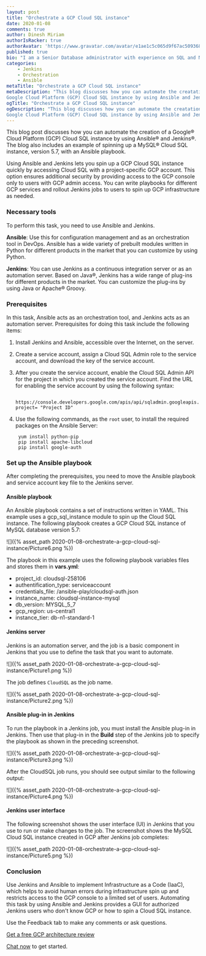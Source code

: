 ```yaml
---
layout: post
title: "Orchestrate a GCP Cloud SQL instance"
date: 2020-01-08
comments: true
author: Dinesh Miriam
authorIsRacker: true
authorAvatar: 'https://www.gravatar.com/avatar/e1ae1c5c065d9f67ac50936847f2b83d'
published: true
bio: "I am a Senior Database administrator with experience on SQL and NoSQL databases."
categories:
    - Jenkins
    - Orchestration
    - Ansible
metaTitle: "Orchestrate a GCP Cloud SQL instance"
metaDescription: "This blog discusses how you can automate the creatation of a
Google Cloud Platform (GCP) Cloud SQL instance by using Ansible and Jenkins."
ogTitle: "Orchestrate a GCP Cloud SQL instance"
ogDescription: "This blog discusses how you can automate the creatation of a
Google Cloud Platform (GCP) Cloud SQL instance by using Ansible and Jenkins."
---
```


This blog post discusses how you can automate the creation of a Google&reg; Cloud
Platform (GCP) Cloud SQL instance by using Ansible&reg; and Jenkins&reg;. The blog also
includes an example of spinning up a MySQL&reg; Cloud SQL instance, version 5.7,
with an Ansible playbook.

<!--more-->

Using Ansible and Jenkins lets you spin up  a GCP Cloud SQL instance quickly by
accessing Cloud SQL with a project-specific GCP account. This option ensures
additional security by providing access to the GCP console only to users with
GCP admin access. You can write playbooks for different GCP services and rollout
Jenkins jobs to users to spin up GCP infrastructure as needed.

### Necessary tools

To perform this task, you need to use Ansible and Jenkins.

**Ansible**: Use this for configuration management and as an orchestration tool
in DevOps. Ansible has a wide variety of prebuilt modules written in Python for
different products in the market that you can customize by using Python.

**Jenkins**: You can use Jenkins as a continuous integration server or as an
automation server. Based on Java&reg;, Jenkins has a wide range of plug-ins for
different products in the market. You can customize the plug-ins by using Java
or Apache&reg; Groovy.

### Prerequisites

In this task, Ansible acts as an orchestration tool, and Jenkins acts as an
automation server. Prerequisites for doing this task include the following
items:

1. Install Jenkins and Ansible, accessible over the Internet, on the server.

2. Create a service account, assign a Cloud SQL Admin role to the service
   account, and download the key of the service account.

3. After you create the service account, enable the Cloud SQL Admin API for the
   project in which you created the service account. Find the URL for enabling
   the service account by using the following syntax:

        https://console.developers.google.com/apis/api/sqladmin.googleapis.com/overview?project= "Project ID"

4. Use the following commands, as the `root` user, to install the required
   packages on the Ansible Server:

        yum install python-pip
        pip install apache-libcloud
        pip install google-auth

### Set up the Ansible playbook

After completing the prerequisites, you need to move the Ansible playbook and
service account key file to the Jenkins server.

#### Ansible playbook

An Ansible playbook contains a set of instructions written in YAML. This example
uses a gcp\_sql\_instance module to spin up the Cloud SQL instance. The
following playbook creates a GCP Cloud SQL instance of MySQL database version 5.7:

![]({% asset_path 2020-01-08-orchestrate-a-gcp-cloud-sql-instance/Picture6.png %})

The playbook in this example uses the following playbook variables files and
stores them in **vars.yml**:

-  project\_id: cloudsql-258106
-  authentification\_type: serviceaccount
-  credentials\_file: /ansible-play/cloudsql-auth.json
-  instance\_name: cloudsql-instance-mysql
-  db\_version: MYSQL\_5\_7
-  gcp\_region: us-central1
-  instance\_tier: db-n1-standard-1

#### Jenkins server

Jenkins is an automation server, and the job is a basic component in Jenkins
that you use to define the task that you want to automate.

![]({% asset_path 2020-01-08-orchestrate-a-gcp-cloud-sql-instance/Picture1.png %})

The job defines `CloudSQL` as the job name.

![]({% asset_path 2020-01-08-orchestrate-a-gcp-cloud-sql-instance/Picture2.png %})

#### Ansible plug-in in Jenkins

To run the playbook in a Jenkins job, you must install the Ansible plug-in in
Jenkins. Then use that plug-in in the **Build** step of the Jenkins job to specify
the playbook as shown in the preceding screenshot.

![]({% asset_path 2020-01-08-orchestrate-a-gcp-cloud-sql-instance/Picture3.png %})

After the CloudSQL job runs, you should see output similar to the following
output:

![]({% asset_path 2020-01-08-orchestrate-a-gcp-cloud-sql-instance/Picture4.png %})

#### Jenkins user interface

The following screenshot shows the user interface (UI) in Jenkins that you use
to run or make changes to the job. The screenshot shows the MySQL Cloud SQL
instance created in GCP after Jenkins job completes:

![]({% asset_path 2020-01-08-orchestrate-a-gcp-cloud-sql-instance/Picture5.png %})

### Conclusion

Use Jenkins and Ansible to implement Infrastructure as a Code (IaaC), which
helps to avoid human errors during infrastructure spin up and restricts access
to the GCP console to a limited set of users. Automating this task by using
Ansible and Jenkins provides a GUI for authorized Jenkins users who don't know
GCP or how to spin a Cloud SQL instance.

Use the Feedback tab to make any comments or ask questions.

<a class="cta purple" id="cta" href="https://www.rackspace.com/lp/enhancedarchitecturereview">Get a free GCP architecture review</a>

[Chat now](https://www.rackspace.com/#chat) to get started.

